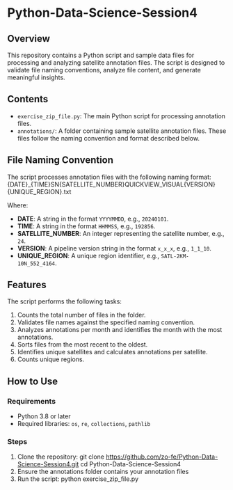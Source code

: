 # Python-Data-Science-Session4

## Overview

This repository contains a Python script and sample data files for processing and analyzing satellite annotation files. The script is designed to validate file naming conventions, analyze file content, and generate meaningful insights.

## Contents

- `exercise_zip_file.py`: The main Python script for processing annotation files.
- `annotations/`: A folder containing sample satellite annotation files. These files follow the naming convention and format described below.

## File Naming Convention

The script processes annotation files with the following naming format:
{DATE}_{TIME}SN{SATELLITE_NUMBER}QUICKVIEW_VISUAL{VERSION}{UNIQUE_REGION}.txt


Where:
- **DATE**: A string in the format `YYYYMMDD`, e.g., `20240101`.
- **TIME**: A string in the format `HHMMSS`, e.g., `192856`.
- **SATELLITE_NUMBER**: An integer representing the satellite number, e.g., `24`.
- **VERSION**: A pipeline version string in the format `x_x_x`, e.g., `1_1_10`.
- **UNIQUE_REGION**: A unique region identifier, e.g., `SATL-2KM-10N_552_4164`.

## Features

The script performs the following tasks:
1. Counts the total number of files in the folder.
2. Validates file names against the specified naming convention.
3. Analyzes annotations per month and identifies the month with the most annotations.
4. Sorts files from the most recent to the oldest.
5. Identifies unique satellites and calculates annotations per satellite.
6. Counts unique regions.

## How to Use

### Requirements

- Python 3.8 or later
- Required libraries: `os`, `re`, `collections`, `pathlib`

### Steps

1. Clone the repository:
   git clone https://github.com/zo-fe/Python-Data-Science-Session4.git
   cd Python-Data-Science-Session4
2. Ensure the annotations folder contains your annotation files
3. Run the script:
   python exercise_zip_file.py
